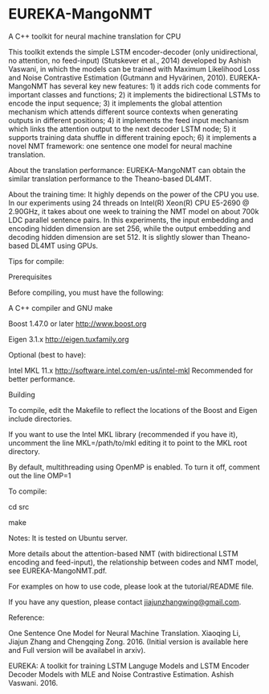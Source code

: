 # EUREKA-MangoNMT
A C++ toolkit for neural machine translation for CPU

This toolkit extends the simple LSTM encoder-decoder (only unidirectional, no attention, no feed-input) (Stutskever et al., 2014) developed by Ashish Vaswani, in which the models can be trained with Maximum Likelihood Loss and Noise Contrastive Estimation (Gutmann and Hyvärinen, 2010). EUREKA-MangoNMT has several key new features: 1) it adds rich code comments for important classes and functions; 2) it implements the bidirectional LSTMs to encode the input sequence; 3) it implements the global attention mechanism which attends different source contexts when generating outputs in different positions; 4) it implements the feed input mechanism which links the attention output to the next decoder LSTM node; 5) it supports training data shuffle in different training epoch; 6) it implements a novel NMT framework: one sentence one model for neural machine translation.

About the translation performance:
EUREKA-MangoNMT can obtain the similar translation performance to the Theano-based DL4MT.

About the training time:
It highly depends on the power of the CPU you use. In our experiments using 24 threads on Intel(R) Xeon(R) CPU E5-2690 @ 2.90GHz, it takes about one week to training the NMT model on about 700k LDC parallel sentence pairs. In this experiments, the input embedding and encoding hidden dimension are set 256, while the output embedding and decoding hidden dimension are set 512. It is slightly slower than Theano-based DL4MT using GPUs.


Tips for compile:

Prerequisites

Before compiling, you must have the following:

A C++ compiler and GNU make

Boost 1.47.0 or later http://www.boost.org

Eigen 3.1.x http://eigen.tuxfamily.org

Optional (best to have):

Intel MKL 11.x http://software.intel.com/en-us/intel-mkl Recommended for better performance.

Building

To compile, edit the Makefile to reflect the locations of the Boost and Eigen include directories.

If you want to use the Intel MKL library (recommended if you have it), uncomment the line MKL=/path/to/mkl editing it to point to the MKL root directory.

By default, multithreading using OpenMP is enabled. To turn it off, comment out the line OMP=1

To compile:

cd src

make

Notes:
It is tested on Ubuntu server.

More details about the attention-based NMT (with bidirectional LSTM encoding and feed-input), the relationship between codes and NMT model, see EUREKA-MangoNMT.pdf.

For examples on how to use code, please look at the tutorial/README file. 

If you have any question, please contact jiajunzhangwing@gmail.com.

Reference:

One Sentence One Model for Neural Machine Translation. Xiaoqing Li, Jiajun Zhang and Chengqing Zong. 2016. (Initial version is available here and Full version will be availabel in arxiv).

EUREKA: A toolkit for training LSTM Languge Models and LSTM Encoder Decoder Models with MLE and Noise Contrastive Estimation. Ashish Vaswani. 2016.
